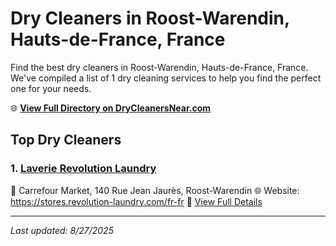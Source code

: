 # Dry Cleaners in Roost-Warendin, Hauts-de-France, France

Find the best dry cleaners in Roost-Warendin, Hauts-de-France, France. We've compiled a list of 1 dry cleaning services to help you find the perfect one for your needs.

🌐 **[View Full Directory on DryCleanersNear.com](https://drycleanersnear.com/city/France/Hauts-de-France/Roost-Warendin)**

## Top Dry Cleaners

### 1. [Laverie Revolution Laundry](https://drycleanersnear.com/dryCleaner/68ae67d0c95ff2c6096b18ff/laverie-revolution-laundry)
📍 Carrefour Market, 140 Rue Jean Jaurès, Roost-Warendin
🌐 Website: https://stores.revolution-laundry.com/fr-fr
🔗 [View Full Details](https://drycleanersnear.com/dryCleaner/68ae67d0c95ff2c6096b18ff/laverie-revolution-laundry)


---

*Last updated: 8/27/2025*
